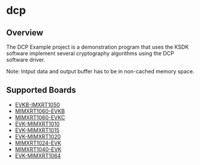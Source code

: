 # dcp

## Overview
The DCP Example project is a demonstration program that uses the KSDK software implement
several cryptography algorithms using the DCP software driver.

Note: Intput data and output buffer has to be in non-cached memory space.

## Supported Boards
- [EVKB-IMXRT1050](../../_boards/evkbimxrt1050/driver_examples/dcp/example_board_readme.md)
- [MIMXRT1060-EVKB](../../_boards/evkbmimxrt1060/driver_examples/dcp/example_board_readme.md)
- [MIMXRT1060-EVKC](../../_boards/evkcmimxrt1060/driver_examples/dcp/example_board_readme.md)
- [EVK-MIMXRT1010](../../_boards/evkmimxrt1010/driver_examples/dcp/example_board_readme.md)
- [EVK-MIMXRT1015](../../_boards/evkmimxrt1015/driver_examples/dcp/example_board_readme.md)
- [EVK-MIMXRT1020](../../_boards/evkmimxrt1020/driver_examples/dcp/example_board_readme.md)
- [MIMXRT1024-EVK](../../_boards/evkmimxrt1024/driver_examples/dcp/example_board_readme.md)
- [MIMXRT1040-EVK](../../_boards/evkmimxrt1040/driver_examples/dcp/example_board_readme.md)
- [EVK-MIMXRT1064](../../_boards/evkmimxrt1064/driver_examples/dcp/example_board_readme.md)
